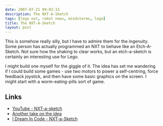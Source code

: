 ```yaml
---
date: 2007-07-21 09:03:13
description: The NXT-A-Sketch
tags: [lego nxt, robot news, mindstorms, lego]
title: The NXT-A-Sketch
layout: post
---
```

This is somehow really silly, but I have to admire them for the ingenuity. Some person has actually programmed an NXT to behave like an Etch-A-Sketch. Not sure how the shaking to clear works, but an etch-a-sketch is certainly an interesting use for Lego.

I might build one myself for the giggle of it. The idea has set me wandering if I could build some games - use two motors to power a self-centring, force feedback joystick, and then have some basic graphics on the screen. I might start with a worm-eating-pills sort of game.

## Links

* <a href="http://www.youtube.com/watch?v=Fq2Mu7hadI8" >YouTube - NXT-a-sketch</a>
* <a href="http://www.legoengineering.com/nxt-a-sketch/">Another take on the idea</a>
* [I Dream In Code - NXT-a-Sketch](https://www.idreamincode.com/2007/01/16/nxt-a-sketch-cs190-project-emory/)
